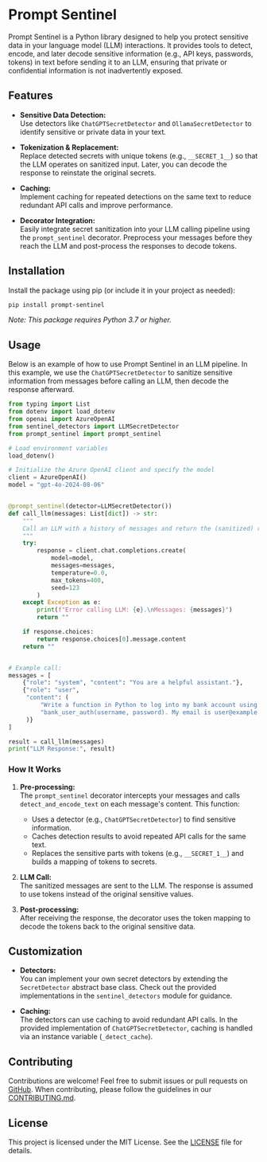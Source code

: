 # Prompt Sentinel

Prompt Sentinel is a Python library designed to help you protect sensitive data in your language model (LLM) interactions. It provides tools to detect, encode, and later decode sensitive information (e.g., API keys, passwords, tokens) in text before sending it to an LLM, ensuring that private or confidential information is not inadvertently exposed.

## Features

- **Sensitive Data Detection:**  
  Use detectors like `ChatGPTSecretDetector` and `OllamaSecretDetector` to identify sensitive or private data in your text.
  
- **Tokenization & Replacement:**  
  Replace detected secrets with unique tokens (e.g., `__SECRET_1__`) so that the LLM operates on sanitized input. Later, you can decode the response to reinstate the original secrets.

- **Caching:**  
  Implement caching for repeated detections on the same text to reduce redundant API calls and improve performance.

- **Decorator Integration:**  
  Easily integrate secret sanitization into your LLM calling pipeline using the `prompt_sentinel` decorator. Preprocess your messages before they reach the LLM and post-process the responses to decode tokens.

## Installation

Install the package using pip (or include it in your project as needed):

```bash
pip install prompt-sentinel
```

*Note: This package requires Python 3.7 or higher.*

## Usage

Below is an example of how to use Prompt Sentinel in an LLM pipeline. In this example, we use the `ChatGPTSecretDetector` to sanitize sensitive information from messages before calling an LLM, then decode the response afterward.

```python
from typing import List
from dotenv import load_dotenv
from openai import AzureOpenAI
from sentinel_detectors import LLMSecretDetector
from prompt_sentinel import prompt_sentinel

# Load environment variables
load_dotenv()

# Initialize the Azure OpenAI client and specify the model
client = AzureOpenAI()
model = "gpt-4o-2024-08-06"


@prompt_sentinel(detector=LLMSecretDetector())
def call_llm(messages: List[dict]) -> str:
    """
    Call an LLM with a history of messages and return the (sanitized) response.
    """
    try:
        response = client.chat.completions.create(
            model=model,
            messages=messages,
            temperature=0.0,
            max_tokens=400,
            seed=123
        )
    except Exception as e:
        print(f"Error calling LLM: {e}.\nMessages: {messages}")
        return ""

    if response.choices:
        return response.choices[0].message.content
    return ""


# Example call:
messages = [
    {"role": "system", "content": "You are a helpful assistant."},
    {"role": "user",
     "content": (
         "Write a function in Python to log into my bank account using the API function "
         "bank_user_auth(username, password). My email is user@example.com and my password is BankPass123!"
     )}
]

result = call_llm(messages)
print("LLM Response:", result)
```

### How It Works

1. **Pre-processing:**  
   The `prompt_sentinel` decorator intercepts your messages and calls `detect_and_encode_text` on each message's content. This function:
   - Uses a detector (e.g., `ChatGPTSecretDetector`) to find sensitive information.
   - Caches detection results to avoid repeated API calls for the same text.
   - Replaces the sensitive parts with tokens (e.g., `__SECRET_1__`) and builds a mapping of tokens to secrets.

2. **LLM Call:**  
   The sanitized messages are sent to the LLM. The response is assumed to use tokens instead of the original sensitive values.

3. **Post-processing:**  
   After receiving the response, the decorator uses the token mapping to decode the tokens back to the original sensitive data.

## Customization

- **Detectors:**  
  You can implement your own secret detectors by extending the `SecretDetector` abstract base class. Check out the provided implementations in the `sentinel_detectors` module for guidance.

- **Caching:**  
  The detectors can use caching to avoid redundant API calls. In the provided implementation of `ChatGPTSecretDetector`, caching is handled via an instance variable (`_detect_cache`).

## Contributing

Contributions are welcome! Feel free to submit issues or pull requests on [GitHub](https://github.com/yourusername/prompt-sentinel). When contributing, please follow the guidelines in our [CONTRIBUTING.md](CONTRIBUTING.md).

## License

This project is licensed under the MIT License. See the [LICENSE](LICENSE) file for details.
